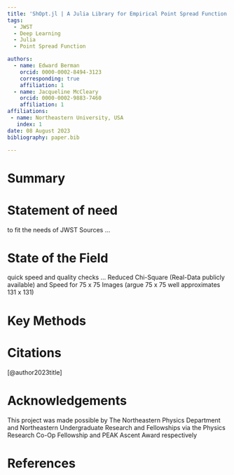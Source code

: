 ```yaml
---
title: 'ShOpt.jl | A Julia Library for Empirical Point Spread Function Characterization of JWST Sources'
tags:
  - JWST 
  - Deep Learning
  - Julia 
  - Point Spread Function

authors:
  - name: Edward Berman
    orcid: 0000-0002-8494-3123
    corresponding: true
    affiliation: 1
  - name: Jacqueline McCleary
    orcid: 0000-0002-9883-7460
    affiliation: 1
affiliations:
 - name: Northeastern University, USA
   index: 1
date: 08 August 2023
bibliography: paper.bib

---
```


# Summary

# Statement of need
 to fit the needs of JWST Sources ...

# State of the Field
 quick speed and quality checks ... Reduced Chi-Square (Real-Data publicly available) and Speed for 75 x 75 Images (argue 75 x 75 well approximates 131 x 131)

# Key Methods

# Citations
[@author2023title]

# Acknowledgements
This project was made possible by The Northeastern Physics Department and Northeastern Undergraduate Research and Fellowships via the Physics Research Co-Op Fellowship and PEAK Ascent Award respectively

# References
